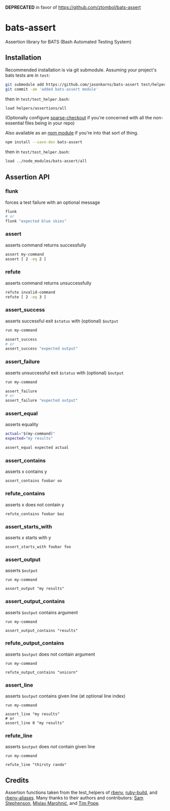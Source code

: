 **DEPRECATED** in favor of https://github.com/ztombol/bats-assert

# bats-assert
Assertion library for BATS (Bash Automated Testing System)

## Installation

Recommended installation is via git submodule. Assuming your project's bats
tests are in `test`:

``` sh
git submodule add https://github.com/jasonkarns/bats-assert test/helpers/assertions
git commit -am 'added bats-assert module'
```

then in `test/test_helper.bash`:

``` bash
load helpers/assertions/all
```

(Optionally configure [sparse-checkout](http://git-scm.com/docs/git-read-tree#_sparse_checkout) if you're concerned with all the non-essential files being in your repo)

Also available as an [npm module](https://www.npmjs.com/package/bats-assert) if you're into that sort of thing.

``` sh
npm install --save-dev bats-assert
```

then in `test/test_helper.bash`:

``` bash
load ../node_modules/bats-assert/all
```

## Assertion API

### flunk
forces a test failure with an optional message

``` bash
flunk
# or
flunk "expected blue skies"
```

### assert
asserts command returns successfully

``` bash
assert my-command
assert [ 2 -eq 2 ]
```

### refute
asserts command returns unsuccessfully

``` bash
refute invalid-command
refute [ 2 -eq 3 ]
```

### assert_success
asserts successful exit `$status` with (optional) `$output`

``` bash
run my-command

assert_success
# or
assert_success "expected output"
```

### assert_failure
asserts unsuccessful exit `$status` with (optional) `$output`

``` bash
run my-command

assert_failure
# or
assert_failure "expected output"
```

### assert_equal
asserts equality

``` bash
actual="$(my-command)"
expected="my results"

assert_equal expected actual
```

### assert_contains
asserts x contains y

```
assert_contains foobar oo
```

### refute_contains
asserts x does not contain y

```
refute_contains foobar baz
```

### assert_starts_with
asserts x starts with y

```
assert_starts_with foobar foo
```

### assert_output
asserts `$output`

```
run my-command

assert_output "my results"
```

### assert_output_contains
asserts `$output` contains argument

```
run my-command

assert_output_contains "results"
```

### refute_output_contains
asserts `$output` does not contain argument

```
run my-command

refute_output_contains "unicorn"
```

### assert_line
asserts `$output` contains given line (at optional line index)

```
run my-command

assert_line "my results"
# or
assert_line 0 "my results"
```

### refute_line
asserts `$output` does *not* contain given line

```
run my-command

refute_line "thirsty rando"
```

## Credits

Assertion functions taken from the test_helpers of [rbenv][], [ruby-build][],
and [rbenv-aliases][]. Many thanks to their authors and contributors: [Sam
Stephenson](https://github.com/sstephenson), [Mislav
Marohnić](https://github.com/mislav), and [Tim Pope](https://github.com/tpope).

[rbenv]:https://github.com/sstephenson/rbenv
[ruby-build]:https://github.com/sstephenson/ruby-build
[rbenv-aliases]:https://github.com/tpope/rbenv-aliases

